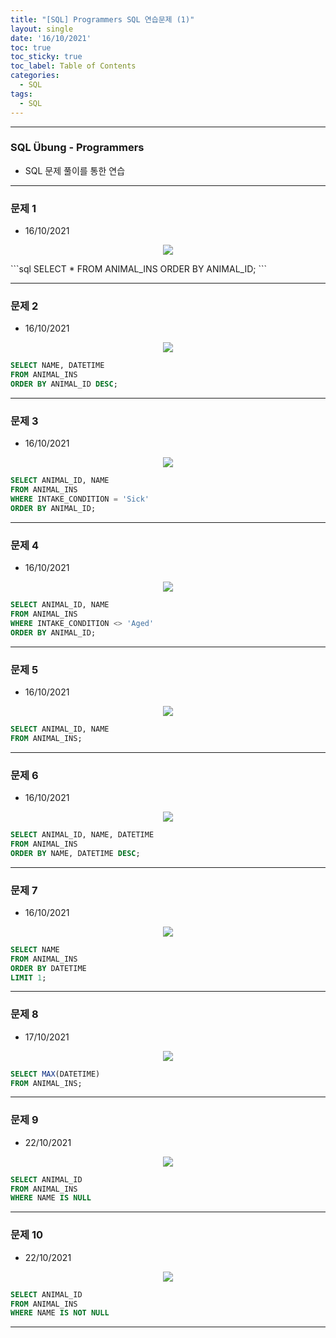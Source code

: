 ```yaml
---
title: "[SQL] Programmers SQL 연습문제 (1)"
layout: single
date: '16/10/2021'
toc: true
toc_sticky: true
toc_label: Table of Contents
categories:
  - SQL
tags:
  - SQL
---
```


---
### SQL Übung - Programmers
* SQL 문제 풀이를 통한 연습

---

### 문제 1
* 16/10/2021
<p align="center">
    <img src="/img/data_engineering/sql/sql_programmers1.png" align="center">
</p>
```sql
SELECT *
FROM ANIMAL_INS
ORDER BY ANIMAL_ID;
```

---

### 문제 2
* 16/10/2021
<p align="center">
    <img src="/img/data_engineering/sql/sql_programmers2.png" align="center">
</p>

```sql
SELECT NAME, DATETIME
FROM ANIMAL_INS
ORDER BY ANIMAL_ID DESC;
```

---

### 문제 3
* 16/10/2021
<p align="center">
    <img src="/img/data_engineering/sql/sql_programmers3.png" align="center">
</p>

```sql
SELECT ANIMAL_ID, NAME
FROM ANIMAL_INS
WHERE INTAKE_CONDITION = 'Sick'
ORDER BY ANIMAL_ID;
```

---

### 문제 4
* 16/10/2021
<p align="center">
    <img src="/img/data_engineering/sql/sql_programmers4.png" align="center">
</p>

```sql
SELECT ANIMAL_ID, NAME
FROM ANIMAL_INS
WHERE INTAKE_CONDITION <> 'Aged'
ORDER BY ANIMAL_ID;
```

---

### 문제 5
* 16/10/2021
<p align="center">
    <img src="/img/data_engineering/sql/sql_programmers5.png" align="center">
</p>

```sql
SELECT ANIMAL_ID, NAME
FROM ANIMAL_INS;
```

---

### 문제 6
* 16/10/2021
<p align="center">
    <img src="/img/data_engineering/sql/sql_programmers6.png" align="center">
</p>

```sql
SELECT ANIMAL_ID, NAME, DATETIME
FROM ANIMAL_INS
ORDER BY NAME, DATETIME DESC;
```

---

### 문제 7
* 16/10/2021
<p align="center">
    <img src="/img/data_engineering/sql/sql_programmers7.png" align="center">
</p>

```sql
SELECT NAME
FROM ANIMAL_INS
ORDER BY DATETIME
LIMIT 1;
```

---

### 문제 8
* 17/10/2021
<p align="center">
    <img src="/img/data_engineering/sql/sql_programmers8.png" align="center">
</p>

```sql
SELECT MAX(DATETIME)
FROM ANIMAL_INS;
```

---

### 문제 9
* 22/10/2021
<p align="center">
    <img src="/img/data_engineering/sql/sql_programmers9.png" align="center">
</p>

```sql
SELECT ANIMAL_ID
FROM ANIMAL_INS
WHERE NAME IS NULL
```

---

### 문제 10
* 22/10/2021
<p align="center">
    <img src="/img/data_engineering/sql/sql_programmers10.png" align="center">
</p>

```sql
SELECT ANIMAL_ID
FROM ANIMAL_INS
WHERE NAME IS NOT NULL
```

---

